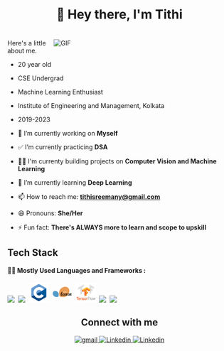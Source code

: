 ### <h1 align="center"> 👋 Hey there, I'm Tithi <h1>
<img align="right" alt="GIF" src="https://media.giphy.com/media/xUA7bdpLxQhsSQdyog/giphy.gif" width="400px" />  
<div></div>
Here's a little about me.

- 20 year old
- CSE Undergrad
- Machine Learning Enthusiast
- Institute of Engineering and Management, Kolkata
- 2019-2023

- 🔭 I’m currently working on **Myself**
- ✅ I’m currently practicing **DSA**
- 👩‍💻 I'm currenty building projects on **Computer Vision and Machine Learning**  
- 🌱 I’m currently learning **Deep Learning**
- 📫 How to reach me: **tithisreemany@gmail.com**
- 😄 Pronouns: **She/Her**
- ⚡ Fun fact: **There's ALWAYS more to learn and scope to upskill**

## Tech Stack
#### 👩‍💻 Mostly Used Languages and Frameworks :
<p align="left">
<img height="45" src="https://upload.wikimedia.org/wikipedia/en/3/30/Java_programming_language_logo.svg">&nbsp;&nbsp;<img height="45"    
src="https://upload.wikimedia.org/wikipedia/commons/f/f8/Python_logo_and_wordmark.svg">&nbsp;&nbsp;<img height="45"
src="https://raw.githubusercontent.com/github/explore/80688e429a7d4ef2fca1e82350fe8e3517d3494d/topics/c/c.png">&nbsp;&nbsp;<img height="45"
src="https://raw.githubusercontent.com/github/explore/80688e429a7d4ef2fca1e82350fe8e3517d3494d/topics/scikit-learn/scikit-learn.png">&nbsp;&nbsp;<img height="45" 
src="https://raw.githubusercontent.com/github/explore/80688e429a7d4ef2fca1e82350fe8e3517d3494d/topics/tensorflow/tensorflow.png">&nbsp;&nbsp;<img height="45" 
src="https://cdn.analyticsvidhya.com/wp-content/uploads/2017/12/16223353/pytorch-logo-flat.png">&nbsp;&nbsp;<img height="45"
src="https://upload.wikimedia.org/wikipedia/commons/5/53/OpenCV_Logo_with_text.png">&nbsp;&nbsp;<img height="45"                                                                                               
</p>                                                                                                                                                 

  
<h2 align="center" >Connect with me</h2>
<div align="center">

<a href="tithisreemany@gmail.com?hl=en" target="_blank">
<img src=https://img.shields.io/badge/gmail-%23DC493C.svg?&style=for-the-badge&logo=gmail&logoColor=white alt=gmail style="margin-bottom: 5px;" />
</a> 
<a href="https://www.linkedin.com/in/tithi-sreemany/" target="_blank">
<img src=https://img.shields.io/badge/linkedin-%231E77B5.svg?&style=for-the-badge&logo=linkedin&logoColor=white alt=Linkedin style="margin-bottom: 5px;" />
</a>
<a href="https://github.com/TithiSreemany" target="_blank">
<img src=https://img.shields.io/badge/github-%C0C0C0.svg?&style=for-the-badge&logo=github&logoColor=white alt=Linkedin style="margin-bottom: 5px;" />
</a>
</div>



